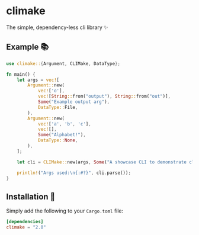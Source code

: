 # climake

The simple, dependency-less cli library ✨

## Example 📚

```rust
use climake::{Argument, CLIMake, DataType};

fn main() {
    let args = vec![
        Argument::new(
            vec!['o'],
            vec![String::from("output"), String::from("out")],
            Some("Example output arg"),
            DataType::File,
        ),
        Argument::new(
            vec!['a', 'b', 'c'],
            vec![],
            Some("Alphabet!"),
            DataType::None,
        ),
    ];

    let cli = CLIMake::new(args, Some("A showcase CLI to demonstrate climake"), None);

    println!("Args used:\n{:#?}", cli.parse());
}
```

## Installation 🚀

Simply add the following to your `Cargo.toml` file:

```toml
[dependencies]
climake = "2.0"
```
